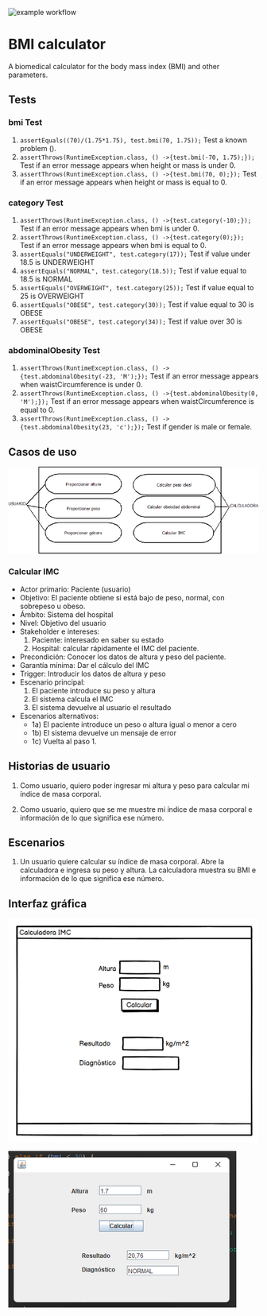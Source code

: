 ![example workflow](https://github.com/jmhorcas/bmicalc/actions/workflows/maven.yml/badge.svg)

# BMI calculator
A biomedical calculator for the body mass index (BMI) and other parameters.

## Tests
### bmi Test
1. `assertEquals((70)/(1.75*1.75), test.bmi(70, 1.75));` Test a known problem ().
2. `assertThrows(RuntimeException.class, () ->{test.bmi(-70, 1.75);});` Test if an error message appears when height or mass is under 0.
3. `assertThrows(RuntimeException.class, () ->{test.bmi(70, 0);});` Test if an error message appears when height or mass is equal to 0.

### category Test
1. `assertThrows(RuntimeException.class, () ->{test.category(-10);});` Test if an error message appears when bmi is under 0.
2. `assertThrows(RuntimeException.class, () ->{test.category(0);});` Test if an error message appears when bmi is equal to 0.
3. `assertEquals("UNDERWEIGHT", test.category(17));` Test if value under 18.5 is UNDERWEIGHT
4. `assertEquals("NORMAL", test.category(18.5));` Test if value equal to 18.5 is NORMAL
5. `assertEquals("OVERWEIGHT", test.category(25));` Test if value equal to 25 is OVERWEIGHT
6. `assertEquals("OBESE", test.category(30));` Test if value equal to 30 is OBESE
7. `assertEquals("OBESE", test.category(34));` Test if value over 30 is OBESE

### abdominalObesity Test
1. `assertThrows(RuntimeException.class, () ->{test.abdominalObesity(-23, 'M');});` Test if an error message appears when waistCircumference is under 0.
2. `assertThrows(RuntimeException.class, () ->{test.abdominalObesity(0, 'M');});` Test if an error message appears when waistCircumference is equal to 0.
3. `assertThrows(RuntimeException.class, () ->{test.abdominalObesity(23, 'c');});` Test if gender is male or female.

## Casos de uso
![Diagrama casos de uso](doc/Diagrama1.png)

### Calcular IMC
- Actor primario: Paciente (usuario)
- Objetivo: El paciente obtiene si está bajo de peso, normal, con sobrepeso u obeso.
- Ámbito: Sistema del hospital
- Nivel: Objetivo del usuario
- Stakeholder e intereses: 
    1. Paciente: interesado en saber su estado
    2. Hospital: calcular rápidamente el IMC del paciente.
-  Precondición: Conocer los datos de altura y peso del paciente.
- Garantía mínima: Dar el cálculo del IMC
- Trigger: Introducir los datos de altura y peso
- Escenario principal: 
    1. El paciente introduce su peso y altura
    2. El sistema calcula el IMC 
    3. El sistema devuelve al usuario el resultado 
- Escenarios alternativos:
    - 1a) El paciente introduce un peso o altura igual o menor a cero
    - 1b) El sistema devuelve un mensaje de error
    - 1c) Vuelta al paso 1.

## Historias de usuario
1. Como usuario, quiero poder ingresar mi altura y peso para calcular mi índice de masa corporal.

2. Como usuario, quiero que se me muestre mi índice de masa corporal e información de lo que significa ese número.



## Escenarios

1. Un usuario quiere calcular su índice de masa corporal. Abre la calculadora e ingresa su peso y altura. La calculadora muestra su BMI e información de lo que significa ese número.


## Interfaz gráfica

![Boceto interfaz](doc/boceto_interfaz.png)

![Boceto interfaz](doc/captura_interfaz.png)

